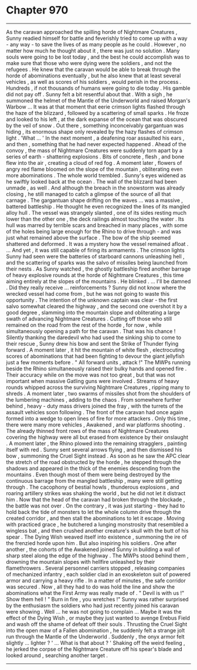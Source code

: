 
# Chapter 970


---

As the caravan approached the spilling horde of Nightmare Creatures , Sunny readied himself for battle and feverishly tried to come up with a way - any way - to save the lives of as many people as he could .
However , no matter how much he thought about it , there was just no solution . Many souls were going to be lost today , and the best he could accomplish was to make sure that those who were dying were the soldiers , and not the refugees .
He knew that the caravan would be able to break through the horde of abominations eventually , but he also knew that at least several vehicles , as well as scores of his soldiers , would perish in the process . Hundreds , if not thousands of humans were going to die today .
His gamble did not pay off .
Sunny felt a bit resentful about that .
With a sigh , he summoned the helmet of the Mantle of the Underworld and raised Morgan's Warbow ...
It was at that moment that eerie crimson lights flashed through the haze of the blizzard , followed by a scattering of small sparks . He froze and looked to his left , at the dark expanse of the ocean that was obscured by the veil of snow .
Out there , something inconceivably gargantuan was hiding , its enormous shape only revealed by the hazy flashes of crimson light .
'What ... '
In the next moment , a deafening roar assaulted his ears , and then , something that he had never expected happened .
Ahead of the convoy , the mass of Nightmare Creatures were suddenly torn apart by a series of earth - shattering explosions . Bits of concrete , flesh , and bone flew into the air , creating a cloud of red fog . A moment later , flowers of angry red flame bloomed on the slope of the mountain , obliterating even more abominations .
The whole world trembled .
Sunny's eyes widened as he swiftly looked back at the ocean . The wall of the blizzard had been unmade , as well . And although the breach in the snowstorm was already closing , he still managed to catch a glimpse of the source of all that carnage .
The gargantuan shape drifting on the waves ... was a massive , battered battleship .
He thought he even recognized the lines of its mangled alloy hull .
The vessel was strangely slanted , one of its sides resting much lower than the other one , the deck railings almost touching the water . Its hull was marred by terrible scars and breached in many places , with some of the holes being large enough for the Rhino to drive through - and was just what remained above the surface . The bow of the ship seemed shattered and deformed .
It was a mystery how the vessel remained afloat .
... And yet , it was still capable of firing its armaments . The crimson lights Sunny had seen were the batteries of starboard cannons unleashing hell , and the scattering of sparks was the salvo of missiles being launched from their nests .
As Sunny watched , the ghostly battleship fired another barrage of heavy explosive rounds at the horde of Nightmare Creatures , this time aiming entirely at the slopes of the mountains .
He blinked .
... I'll be damned .
Did they really receive ... reinforcements ?
Sunny did not know where the wrecked vessel had come from , but he was not going to waste this opportunity .
The intention of the unknown captain was clear - the first salvo somewhat cleared the highway , and the second one overshot it by a good degree , slamming into the mountain slope and obliterating a large swath of advancing Nightmare Creatures .
Cutting off those who still remained on the road from the rest of the horde , for now , while simultaneously opening a path for the caravan .
That was his chance !
Silently thanking the daredevil who had used the sinking ship to come to their rescue , Sunny drew his bow and sent the Strike of Thunder flying forward . A moment later , it hit the mountain of white flesh , electrocuting scores of abominations that had been fighting to devour the giant jellyfish just a few moments before .
" All forward units , attack !"
The MWPs running beside the Rhino simultaneously raised their bulky hands and opened fire .
Their accuracy while on the move was not too great , but that was not important when massive Gatling guns were involved . Streams of heavy rounds whipped across the surviving Nightmare Creatures , ripping many to shreds . A moment later , two swarms of missiles shot from the shoulders of the lumbering machines , adding to the chaos .
From somewhere further behind , heavy - duty mass drivers joined the fray , with the turrets of the assault vehicles soon following . The front of the caravan had once again formed into a wedge to open lines of fire for more attackers .
Only this time , there were many more vehicles , Awakened , and war platforms shooting .
The already thinned front rows of the mass of Nightmare Creatures covering the highway were all but erased from existence by their onslaught . A moment later , the Rhino plowed into the remaining stragglers , painting itself with red .
Sunny sent several arrows flying , and then dismissed his bow , summoning the Cruel Sight instead . As soon as he saw the APC clear the stretch of the road obstructed by the horde , he stepped through the shadows and appeared in the thick of the enemies descending from the mountains .
Even though most of them were being destroyed by the continuous barrage from the mangled battleship , many were still getting through . The cacophony of bestial howls , thunderous explosions , and roaring artillery strikes was shaking the world , but he did not let it distract him .
Now that the head of the caravan had broken through the blockade , the battle was not over . On the contrary , it was just starting - they had to hold back the tide of monsters to let the whole column drive through the created corridor , and then stall the abominations to let it escape .
Moving with practiced grace , he butchered a lunging monstrosity that resembled a wingless bat , and then crushed another creature's skull with the butt of his spear . The Dying Wish weaved itself into existence , summoning the ire of the frenzied horde upon him .
But also inspiring his soldiers .
One after another , the cohorts of the Awakened joined Sunny in building a wall of sharp steel along the edge of the highway .
The MWPs stood behind them , drowning the mountain slopes with hellfire unleashed by their flamethrowers . Several personnel carriers stopped , releasing companies of mechanized infantry , each soldier clad in an exoskeleton suit of powered armor and carrying a heavy rifle .
In a matter of minutes , the safe corridor was secured . Now , all they had to do was hold the line and show the abominations what the First Army was really made of .
" Devil is with us !"
Show them hell !
" Burn in fire , you wretches !"
Sunny was rather surprised by the enthusiasm the soldiers who had just recently joined his caravan were showing . Well ... he was not going to complain ...
Maybe it was the effect of the Dying Wish , or maybe they just wanted to avenge Erebus Field and wash off the shame of defeat off their souls .
Thrusting the Cruel Sight into the open maw of a Fallen abomination , he suddenly felt a strange jolt run through the Mantle of the Underworld . Suddenly , the onyx armor felt slightly ... lighter ?
' ... What is that about ? '
Shaking off the weird feeling , he jerked the corpse of the Nightmare Creature off his spear's blade and looked around , searching another target .

---

